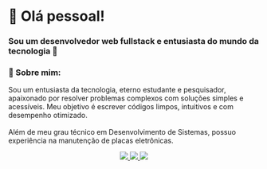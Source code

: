 
# 👋 Olá pessoal!
### Sou um desenvolvedor web fullstack e entusiasta do mundo da tecnologia 🙂


### 👤 Sobre mim:

Sou um entusiasta da tecnologia, eterno estudante e pesquisador, apaixonado por resolver problemas complexos com soluções simples e acessíveis. Meu objetivo é escrever códigos limpos, intuitivos e com desempenho otimizado.
<br /><br />Além de meu grau técnico em Desenvolvimento de Sistemas, possuo experiência na manutenção de placas eletrônicas.

<div align=center>
	<a href = "mailto:lucas.rcaetano1122@gmail.com">
		<img src="https://img.shields.io/badge/Gmail-D14836?style=for-the-badge&logo=gmail&logoColor=white" target="_blank">
	</a>
	<a href="https://www.linkedin.com/in/lucas-rc20/" target="_blank">
		<img src="https://img.shields.io/badge/-LinkedIn-%230077B5?style=for-the-badge&logo=linkedin&logoColor=white" target="_blank">
	</a>
	<a href="https://www.instagram.com/lucas.rc20">
		<img src="https://img.shields.io/badge/Instagram-E4405F?style=for-the-badge&logo=instagram&logoColor=white" target="_blank">
	</a>
</div>

<!-- INSERT SOME IMAGE HERE -->

<!--
Here are some ideas to get you started:

- 🔭 I’m currently working on ...
- 🌱 I’m currently learning ...
- 👯 I’m looking to collaborate on ...
- 🤔 I’m looking for help with ...
- 💬 Ask me about ...
- 📫 How to reach me: ...
- 😄 Pronouns: ...
- ⚡ Fun fact: ...
-->
